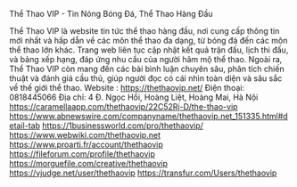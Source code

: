 Thể Thao VIP - Tin Nóng Bóng Đá, Thể Thao Hàng Đầu

Thể Thao VIP là website tin tức thể thao hàng đầu, nơi cung cấp thông tin mới nhất và hấp dẫn về các môn thể thao đa dạng, từ bóng đá đến các môn thể thao lớn khác. Trang web liên tục cập nhật kết quả trận đấu, lịch thi đấu, và bảng xếp hạng, đáp ứng nhu cầu của người hâm mộ thể thao. Ngoài ra, Thể Thao VIP còn mang đến các bài bình luận chuyên sâu, phân tích chiến thuật và đánh giá cầu thủ, giúp người đọc có cái nhìn toàn diện và sâu sắc về thế giới thể thao.
Website : https://thethaovip.net/
Điện thoại: 0818445066
Địa chỉ: 4 Đ. Ngọc Hồi, Hoàng Liệt, Hoàng Mai, Hà Nội
https://caramellaapp.com/thethaovip/22C52Rj-D/the-thao-vip
https://www.abnewswire.com/companyname/thethaovip.net_151335.html#detail-tab
https://1businessworld.com/pro/thethaovip/
https://www.webwiki.com/thethaovip.net
https://www.proarti.fr/account/thethaovip
https://fileforum.com/profile/thethaovip
https://morguefile.com/creative/thethaovip
https://vjudge.net/user/thethaovip
https://transfur.com/Users/thethaovip